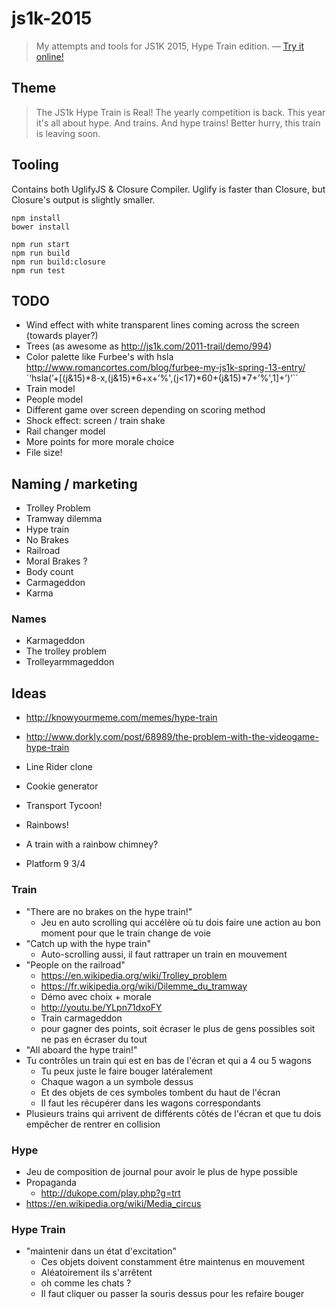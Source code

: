 js1k-2015
=========

>My attempts and tools for JS1K 2015, Hype Train edition. — [Try it online!](https://rawgit.com/ThibWeb/js1k-2015/master/src/traindemo.html)

## Theme

> The JS1k Hype Train is Real!
> The yearly competition is back. This year it's all about hype. And trains. And hype trains! Better hurry, this train is leaving soon.

## Tooling

Contains both UglifyJS & Closure Compiler. Uglify is faster than Closure, but Closure's output is slightly smaller.

~~~
npm install
bower install

npm run start
npm run build
npm run build:closure
npm run test
~~~

## TODO

- Wind effect with white transparent lines coming across the screen (towards player?)
- Trees (as awesome as http://js1k.com/2011-trail/demo/994)
- Color palette like Furbee's with hsla http://www.romancortes.com/blog/furbee-my-js1k-spring-13-entry/ `‘hsla(’+[(j&15)*8-x,(j&15)*6+x+’%',(j<17)*60+(j&15)*7+’%',1]+’)’``
- Train model
- People model
- Different game over screen depending on scoring method
- Shock effect: screen / train shake
- Rail changer model
- More points for more morale choice
- File size!

## Naming / marketing

- Trolley Problem
- Tramway dilemma
- Hype train
- No Brakes
- Railroad
- Moral Brakes ?
- Body count
- Carmageddon
- Karma

### Names

- Karmageddon
- The trolley problem
- Trolleyarmmageddon

## Ideas

- http://knowyourmeme.com/memes/hype-train
- http://www.dorkly.com/post/68989/the-problem-with-the-videogame-hype-train

- Line Rider clone
- Cookie generator
- Transport Tycoon!
- Rainbows!
- A train with a rainbow chimney?
- Platform 9 3/4

### Train

- "There are no brakes on the hype train!"
    +  Jeu en auto scrolling qui accélère où tu dois faire une action au bon moment pour que le train change de voie
- "Catch up with the hype train"
    + Auto-scrolling aussi, il faut rattraper un train en mouvement
- "People on the railroad"
    + https://en.wikipedia.org/wiki/Trolley_problem
    + https://fr.wikipedia.org/wiki/Dilemme_du_tramway
    + Démo avec choix + morale
    + http://youtu.be/YLpn71dxoFY
    + Train carmageddon
    + pour gagner des points, soit écraser le plus de gens possibles soit ne pas en écraser du tout
- "All aboard the hype train!"
- Tu contrôles un train qui est en bas de l'écran et qui a 4 ou 5 wagons 
    + Tu peux juste le faire bouger latéralement 
    + Chaque wagon a un symbole dessus
    + Et des objets de ces symboles tombent du haut de l'écran 
    + Il faut les récupérer dans les wagons correspondants
- Plusieurs trains qui arrivent de différents côtés de l'écran et que tu dois empêcher de rentrer en collision

### Hype

- Jeu de composition de journal pour avoir le plus de hype possible
- Propaganda
    + http://dukope.com/play.php?g=trt
- https://en.wikipedia.org/wiki/Media_circus

### Hype Train

- "maintenir dans un état d'excitation"
    + Ces objets doivent constamment être maintenus en mouvement
    + Aléatoirement ils s'arrêtent 
    + oh comme les chats ?
    + Il faut cliquer ou passer la souris dessus pour les refaire bouger
